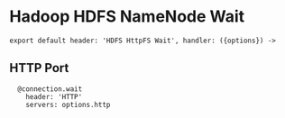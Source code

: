
# Hadoop HDFS NameNode Wait

    export default header: 'HDFS HttpFS Wait', handler: ({options}) ->

## HTTP Port

      @connection.wait
        header: 'HTTP'
        servers: options.http
